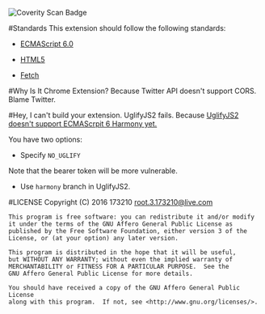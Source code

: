 ![Coverity Scan Badge](https://scan.coverity.com/projects/8344/badge.svg)

#Standards
This extension should follow the following standards:

* [ECMAScript 6.0](http://www.ecma-international.org/ecma-262/6.0/index.html)

* [HTML5](https://www.w3.org/TR/html5/)

* [Fetch](https://fetch.spec.whatwg.org/)

#Why Is It Chrome Extension?
Because Twitter API doesn't support CORS. Blame Twitter.

#Hey, I can't build your extension. UglifyJS2 fails.
Because [UglifyJS2 doesn't support ECMAScrpit 6 Harmony yet.](https://github.com/mishoo/UglifyJS2/issues/448)

You have two options:
* Specify `NO_UGLIFY`

Note that the bearer token will be more vulnerable.

* Use `harmony` branch in UglifyJS2.

#LICENSE
    Copyright (C) 2016  173210 <root.3.173210@live.com>

    This program is free software: you can redistribute it and/or modify
    it under the terms of the GNU Affero General Public License as
    published by the Free Software Foundation, either version 3 of the
    License, or (at your option) any later version.

    This program is distributed in the hope that it will be useful,
    but WITHOUT ANY WARRANTY; without even the implied warranty of
    MERCHANTABILITY or FITNESS FOR A PARTICULAR PURPOSE.  See the
    GNU Affero General Public License for more details.

    You should have received a copy of the GNU Affero General Public License
    along with this program.  If not, see <http://www.gnu.org/licenses/>.
